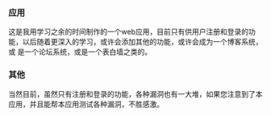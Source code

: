 ### 应用
这是我用学习之余的时间制作的一个web应用，目前只有供用户注册和登录的功能，以后随着更深入的学习，或许会添加其他的功能，或许会成为一个博客系统，或
是一个论坛系统，或是一个表白墙之类的。

### 其他
当然目前，虽然只有注册和登录的功能，各种漏洞也有一大堆，如果您注意到了本应用，并且能帮本应用测试各种漏洞，不胜感激。
